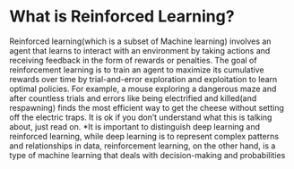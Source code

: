 # What is Reinforced Learning?
Reinforced learning(which is a subset of Machine learning) involves an agent
that learns to interact with an environment by taking actions and receiving
feedback in the form of rewards or penalties. The goal of reinforcement
learning is to train an agent to maximize its cumulative rewards over time by
trial-and-error exploration and exploitation to learn optimal policies. 
For example, a mouse exploring a dangerous maze and after countless trials
and errors like being electrified and killed(and respawning) finds the most
efficient way to get the cheese without setting off the electric traps.
It is ok if you don’t understand what this is talking about, just read on.
*It is important to distinguish deep learning and reinforced learning, while deep
learning is to represent complex patterns and relationships in data,
reinforcement learning, on the other hand, is a type of machine learning that
deals with decision-making and probabilities
